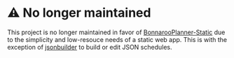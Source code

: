 # ⚠️ No longer maintained

This project is no longer maintained in favor of [BonnarooPlanner-Static](/CU-Jon/BonnarooPlanner-Static) due to the simplicity and low-resouce needs of a static web app.
This is with the exception of [jsonbuilder](jsonbuilder) to build or edit JSON schedules.

